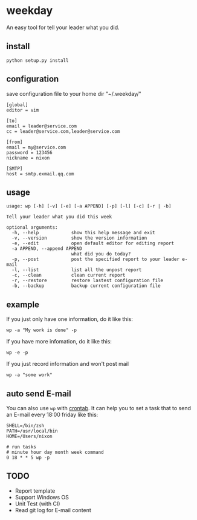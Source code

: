 # weekday
An easy tool for tell your leader what you did.

## install

```
python setup.py install
```

## configuration

save configuration file to your home dir "~/.weekday/"

```
[global]
editor = vim

[to]
email = leader@service.com
cc = leader@service.com,leader@service.com

[from]
email = my@service.com
password = 123456
nickname = nixon

[SMTP]
host = smtp.exmail.qq.com
```

## usage

```
usage: wp [-h] [-v] [-e] [-a APPEND] [-p] [-l] [-c] [-r | -b]

Tell your leader what you did this week

optional arguments:
  -h, --help            show this help message and exit
  -v, --version         show the version information
  -e, --edit            open default editor for editing report
  -a APPEND, --append APPEND
                        what did you do today?
  -p, --post            post the specified report to your leader e-mail
  -l, --list            list all the unpost report
  -c, --clean           clean current report
  -r, --restore         restore lastest configuration file
  -b, --backup          backup current configuration file
```

## example

If you just only have one information, do it like this:

```
wp -a "My work is done" -p
```

If you have more infomation, do it like this:

```
wp -e -p
```

If you just record information and won't post mail

```
wp -a "some work"
```

## auto send E-mail

You can also use `wp` with [crontab](http://man.linuxde.net/crontab). It can help you to set a task that to send an E-mail every 18:00 friday like this:

```
SHELL=/bin/zsh
PATH=/usr/local/bin
HOME=/Users/nixon

# run tasks
# minute hour day month week command
0 18 * * 5 wp -p
```

## TODO

- Report template
- Support Windows OS
- Unit Test (with CI)
- Read git log for E-mail content
